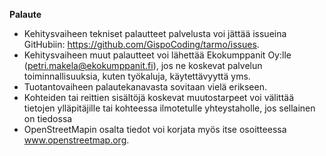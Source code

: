 **Palaute**

- Kehitysvaiheen tekniset palautteet palvelusta voi jättää issueina GitHubiin: https://github.com/GispoCoding/tarmo/issues.
- Kehitysvaiheen muut palautteet voi lähettää Ekokumppanit Oy:lle (petri.makela@ekokumppanit.fi), jos ne koskevat palvelun toiminnallisuuksia, kuten työkaluja, käytettävyyttä yms.
- Tuotantovaiheen palautekanavasta sovitaan vielä erikseen.
- Kohteiden tai reittien sisältöjä koskevat muutostarpeet voi välittää tietojen ylläpitäjille tai kohteessa ilmotetulle yhteystaholle, jos sellainen on tiedossa
- OpenStreetMapin osalta tiedot voi korjata myös itse osoitteessa www.openstreetmap.org.
